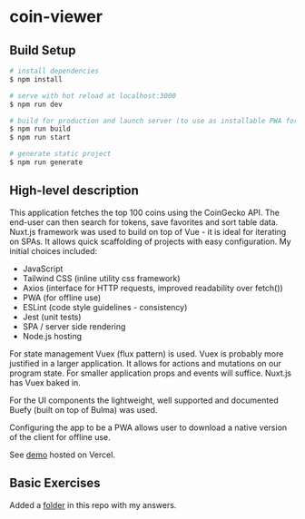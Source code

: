 # coin-viewer

## Build Setup

```bash
# install dependencies
$ npm install

# serve with hot reload at localhost:3000
$ npm run dev

# build for production and launch server (to use as installable PWA for offline use)
$ npm run build
$ npm run start

# generate static project
$ npm run generate
```

## High-level description

This application fetches the top 100 coins using the CoinGecko API. The end-user can then search for tokens, save favorites and sort table data. Nuxt.js framework was used to build on top of Vue - it is ideal for iterating on SPAs. It allows quick scaffolding of projects with easy configuration. My initial choices included:
* JavaScript
* Tailwind CSS (inline utility css framework)
* Axios (interface for HTTP requests, improved readability over fetch())
* PWA (for offline use)
* ESLint (code style guidelines - consistency)
* Jest (unit tests)
* SPA / server side rendering
* Node.js hosting

For state management Vuex (flux pattern) is used. Vuex is probably more justified in a larger
application. It allows for actions and mutations on our program state. For smaller application props and events will suffice. Nuxt.js has Vuex baked in.

For the UI components the lightweight, well supported and documented Buefy (built on top of Bulma) was used. 

Configuring the app to be a PWA allows user to download a native version of the client for
offline use.

See [demo](https://coin-viewer-7munj60j9-schm00g.vercel.app/) hosted on Vercel.

## Basic Exercises

Added a [folder](https://github.com/schm00g/coin-viewer/tree/master/basic) in this repo with my answers.
